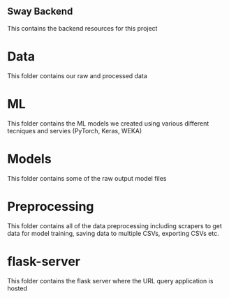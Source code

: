 ## Sway Backend

This contains the backend resources for this project

# Data

This folder contains our raw and processed data

# ML 

This folder contains the ML models we created using various different tecniques and servies (PyTorch, Keras, WEKA)

# Models

This folder contains some of the raw output model files

# Preprocessing

This folder contains all of the data preprocessing including scrapers to get data for model training, saving data to multiple CSVs, exporting CSVs etc.

# flask-server

This folder contains the flask server where the URL query application is hosted